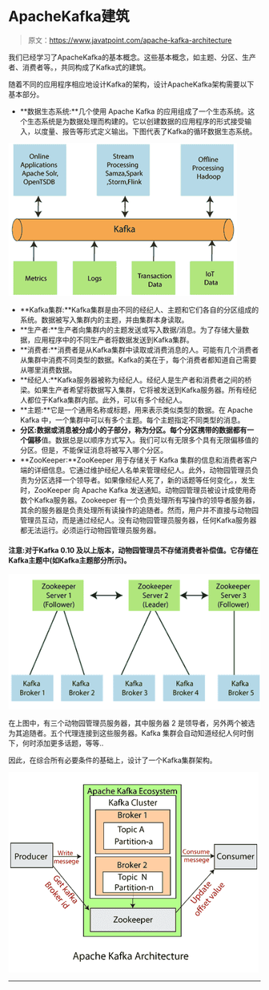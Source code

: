 # ApacheKafka建筑

> 原文：<https://www.javatpoint.com/apache-kafka-architecture>

我们已经学习了ApacheKafka的基本概念。这些基本概念，如主题、分区、生产者、消费者等。，共同构成了Kafka式的建筑。

随着不同的应用程序相应地设计Kafka的架构，设计ApacheKafka架构需要以下基本部分。

*   **数据生态系统:**几个使用 Apache Kafka 的应用组成了一个生态系统。这个生态系统是为数据处理而构建的。它以创建数据的应用程序的形式接受输入，以度量、报告等形式定义输出。下图代表了Kafka的循环数据生态系统。

![Apache Kafka Architecture](img/2b8d28fdfcb8844897665eb47a59d8a0.png)

*   **Kafka集群:**Kafka集群是由不同的经纪人、主题和它们各自的分区组成的系统。数据被写入集群内的主题，并由集群本身读取。
*   **生产者:**生产者向集群内的主题发送或写入数据/消息。为了存储大量数据，应用程序中的不同生产者将数据发送到Kafka集群。
*   **消费者:**消费者是从Kafka集群中读取或消费消息的人。可能有几个消费者从集群中消费不同类型的数据。Kafka的美在于，每个消费者都知道自己需要从哪里消费数据。
*   **经纪人:**Kafka服务器被称为经纪人。经纪人是生产者和消费者之间的桥梁。如果生产者希望将数据写入集群，它将被发送到Kafka服务器。所有经纪人都位于Kafka集群内部。此外，可以有多个经纪人。
*   **主题:**它是一个通用名称或标题，用来表示类似类型的数据。在 Apache Kafka 中，一个集群中可以有多个主题。每个主题指定不同类型的消息。
*   **分区:**数据或消息被分成小的子部分，称为分区。每个分区携带的数据都有一个**偏移**值。数据总是以顺序方式写入。我们可以有无限多个具有无限偏移值的分区。但是，不能保证消息将被写入哪个分区。
*   **ZooKeeper:**ZooKeeper 用于存储关于 Kafka 集群的信息和消费者客户端的详细信息。它通过维护经纪人名单来管理经纪人。此外，动物园管理员负责为分区选择一个领导者。如果像经纪人死了，新的话题等任何变化。，发生时，ZooKeeper 向 Apache Kafka 发送通知。动物园管理员被设计成使用奇数个Kafka服务器。Zookeeper 有一个负责处理所有写操作的领导者服务器，其余的服务器是负责处理所有读操作的追随者。然而，用户并不直接与动物园管理员互动，而是通过经纪人。没有动物园管理员服务器，任何Kafka服务器都无法运行。必须运行动物园管理员服务器。

#### 注意:对于Kafka 0.10 及以上版本，动物园管理员不存储消费者补偿值。它存储在Kafka主题中(如Kafka主题部分所示)。

![Apache Kafka Architecture](img/5c0ded7f46c10d43db2fe504cf8bd128.png)

在上图中，有三个动物园管理员服务器，其中服务器 2 是领导者，另外两个被选为其追随者。五个代理连接到这些服务器。Kafka 集群会自动知道经纪人何时倒下，何时添加更多话题，等等..

因此，在综合所有必要条件的基础上，设计了一个Kafka集群架构。

![Apache Kafka Architecture](img/eff01221edae43f56d661cd4236e8ef3.png)

* * *